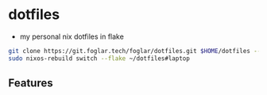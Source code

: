 # dotfiles

- my personal nix dotfiles in flake

```bash
git clone https://git.foglar.tech/foglar/dotfiles.git $HOME/dotfiles --depth 1 
sudo nixos-rebuild switch --flake ~/dotfiles#laptop
```

## Features
